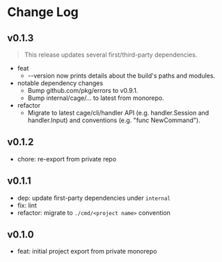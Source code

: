# Change Log

## v0.1.3

> This release updates several first/third-party dependencies.

- feat
  - --version now prints details about the build's paths and modules.
- notable dependency changes
  - Bump github.com/pkg/errors to v0.9.1.
  - Bump internal/cage/... to latest from monorepo.
- refactor
  - Migrate to latest cage/cli/handler API (e.g. handler.Session and handler.Input) and conventions (e.g. "func NewCommand").

## v0.1.2

- chore: re-export from private repo

## v0.1.1

- dep: update first-party dependencies under `internal`
- fix: lint
- refactor: migrate to `./cmd/<project name>` convention

## v0.1.0

- feat: initial project export from private monorepo
